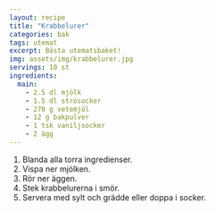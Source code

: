 ```yaml
---
layout: recipe
title: "Krabbelurer"
categories: bak
tags: utemat
excerpt: Bästa utematsbaket!
img: assets/img/krabbelurer.jpg
servings: 10 st
ingredients:
  main:
    - 2.5 dl mjölk
    - 1.5 dl strösocker
    - 270 g vetemjöl
    - 12 g bakpulver
    - 1 tsk vaniljsocker
    - 2 ägg
---
```


1. Blanda alla torra ingredienser.
2. Vispa ner mjölken.
3. Rör ner äggen.
4. Stek krabbelurerna i smör.
5. Servera med sylt och grädde eller doppa i socker.
